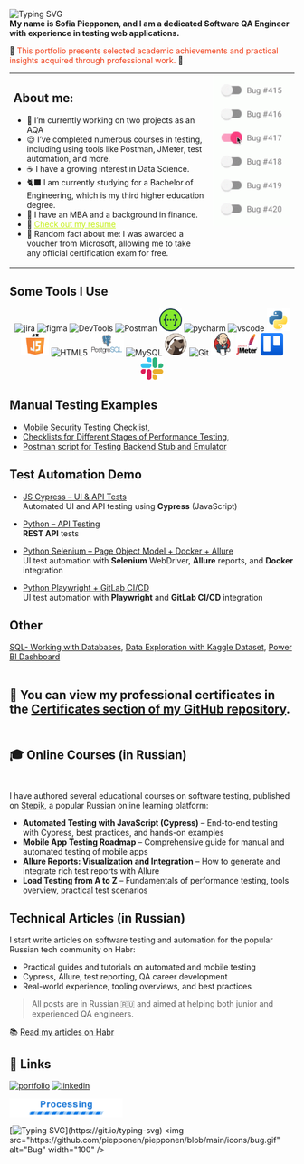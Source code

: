 ![Typing SVG](https://readme-typing-svg.herokuapp.com?color=%23FF0000&lines=Hello+there!)                
**My name is **Sofia Piepponen**, and I am a dedicated **Software QA Engineer** with experience in testing web applications.**

:dizzy: <span style="color: #f03c15;">This portfolio presents selected academic achievements and practical insights acquired through professional work. </span> :dizzy:
<table>
  <tr>
    <td style="vertical-align: top; width: 70%;">
      <h2>About me:</h2>
      <ul>
        <li>🌟 I’m currently working on two projects as an AQA</li>
        <li>😌 I’ve completed numerous courses in testing, including using tools like Postman, JMeter, test automation, and more.</li>
        <li>☕ I have a growing interest in Data Science.</li>
        <li>🐈‍⬛ I am currently studying for a Bachelor of Engineering, which is my third higher education degree.</li>
        <li>📖 I have an MBA and a background in finance.</li>
        <li>📙 <a href="URL_TO_YOUR_RESUME" style="color: #c5f015;">Check out my resume</a></li>
        <li>🧣 Random fact about me: I was awarded a voucher from Microsoft, allowing me to take any official certification exam for free.</li>
      </ul>
    </td>
    <td style="vertical-align: top; text-align: center; width: 30%;">
      <img src="https://github.com/piepponen/piepponen/blob/main/programmer-developer.gif" alt="Programmer GIF" width="150">
    </td>
  </tr>
</table>

<h2>Some Tools I Use</h2>
<p align="center">
<img src="https://cdn.jsdelivr.net/gh/devicons/devicon/icons/jira/jira-original.svg" title="jira" alt="jira" width="40" height="40"/>
<img src="https://cdn.jsdelivr.net/gh/devicons/devicon/icons/figma/figma-original.svg" title="Figma" alt="figma" width="40" height="40"/>
<img src="https://d33wubrfki0l68.cloudfront.net/38b5c953a4667366685d55db55d057c86db1fc54/a0fdc/static/acae6b24d940347661ca901ea07f47c1/chrome-dev-logo-icon.png" title="DevTools" alt="DevTools" width="40" height="40"/>
<img src="https://www.svgrepo.com/show/354202/postman-icon.svg" title="Postman" alt="Postman" width="40" height="40"/>
<img src="https://github.com/piepponen/piepponen/blob/main/icons/swagger.png" title="Swagger" alt="Swagger" width="40" height="40"/>
<img src="https://upload.wikimedia.org/wikipedia/commons/1/1d/PyCharm_Icon.svg" title="PyCharm" alt="pycharm" width="40" height="40"/>
<img src="https://cdn.jsdelivr.net/gh/devicons/devicon/icons/vscode/vscode-original.svg" title="vscode" alt="vscode" width="40" height="40"/>
<img src="https://github.com/devicons/devicon/blob/master/icons/python/python-original.svg" title="Python" alt="Python" width="40" height="40"/>
<img src="https://github.com/piepponen/piepponen/blob/main/icons/javascript_logo.jpeg" title="JavaScript" alt="JavaScript" width="50" height="40"/>
<img src="https://cdn-icons-png.flaticon.com/512/919/919827.png" title="HTML5" alt="HTML5" width="40" height="40"/>
<img src="https://github.com/piepponen/piepponen/blob/main/icons/postgre.png" title="PostgreSQL" alt="PostgreSQL" width="60" height="40"/>
<img src="https://cdn.jsdelivr.net/gh/devicons/devicon/icons/mysql/mysql-original.svg" title="MySQL" alt="MySQL" width="40" height="40"/>
<img src="https://github.com/devicons/devicon/blob/master/icons/dbeaver/dbeaver-original.svg" title="DBeaver" alt="DBeaver" width="40" height="40"/>
<img src="https://cdn.jsdelivr.net/gh/devicons/devicon/icons/git/git-original.svg" title="Git" alt="Git" width="40" height="40"/>
<img src="https://github.com/devicons/devicon/blob/master/icons/jenkins/jenkins-original.svg" title="Jenkins" alt="Jenkins" width="40" height="40"/>
<img src="https://github.com/piepponen/piepponen/blob/main/icons/jmeter.jpg" title="JMeter" alt="JMeter" width="40" height="40"/>
<img src="https://github.com/devicons/devicon/blob/master/icons/trello/trello-original.svg" title="Trello" alt="Trello" width="40" height="40"/>
<img src="https://github.com/devicons/devicon/blob/master/icons/slack/slack-original.svg" title="Slack" alt="Slack" width="40" height="40"/>
</p>

## Manual Testing Examples
- [Mobile Security Testing Checklist](https://github.com/sssofija/sssofija/blob/main/demo_code/Manual_Testing/Mobile_Security_Testing_Checklist.md),
- [Checklists for Different Stages of Performance Testing](https://github.com/sssofija/sssofija/blob/main/demo_code/Manual_Testing/PerformanceTestingChecklist.md),
- [Postman script for Testing Backend Stub and Emulator](https://github.com/sssofija/sssofija/blob/main/demo_code/Postman/scripts_stub.md)

##  Test Automation Demo

- [JS Cypress – UI & API Tests](https://github.com/sssofija/JSCypress)  
  Automated UI and API testing using **Cypress** (JavaScript)

- [Python – API Testing](https://github.com/sssofija/PythonAPITestingDemo/tree/main)  
  **REST API** tests

- [Python Selenium – Page Object Model + Docker + Allure](https://github.com/sssofija/PythonSeleniumDocker)  
  UI test automation with **Selenium** WebDriver, **Allure** reports, and **Docker** integration
  
- [Python Playwright + GitLab CI/CD](https://github.com/sssofija/PythonPlaywright)      
  UI test automation with **Playwright** and **GitLab CI/CD** integration

## Other
[SQL- Working with Databases](https://github.com/sssofija/sssofija/tree/main/demo_code/SQL), [Data Exploration with Kaggle Dataset](https://github.com/sssofija/sssofija/blob/main/demo_code/DataAnalysis/dataset.ipynb), [Power BI Dashboard](https://github.com/sssofija/sssofija/blob/main/demo_code/DataAnalysis/Dashboard_onlineSales.pbix) <br><br>


## 📜 You can view my professional certificates in the [Certificates section of my GitHub repository](https://github.com/sssofija/sssofija/tree/main/Certificates).<br><br>

## 🎓 Online Courses (in Russian)<br><br>

I have authored several educational courses on software testing, published on [Stepik](https://stepik.org/), a popular Russian online learning platform:

- **Automated Testing with JavaScript (Cypress)** – End-to-end testing with Cypress, best practices, and hands-on examples  
- **Mobile App Testing Roadmap** – Comprehensive guide for manual and automated testing of mobile apps  
- **Allure Reports: Visualization and Integration** – How to generate and integrate rich test reports with Allure  
- **Load Testing from A to Z** – Fundamentals of performance testing, tools overview, practical test scenarios

## Technical Articles (in Russian)

I start write articles on software testing and automation for the popular Russian tech community on Habr:

- Practical guides and tutorials on automated and mobile testing
- Cypress, Allure, test reporting, QA career development
- Real-world experience, tooling overviews, and best practices

> All posts are in Russian 🇷🇺 and aimed at helping both junior and experienced QA engineers.

📚 [Read my articles on Habr](https://habr.com/ru/users/SofiAQA/articles/)


## 🔗 Links
[![portfolio](https://img.shields.io/badge/my_portfolio-000?style=for-the-badge&logo=ko-fi&logoColor=white)]()
[![linkedin](https://img.shields.io/badge/linkedin-0A66C2?style=for-the-badge&logo=linkedin&logoColor=white)](https://www.linkedin.com/)

<div style="display: flex; align-items: center; justify-content: space-between;">
    <img src="https://github.com/piepponen/piepponen/blob/main/icons/processing.gif" alt="Processing GIF" width="200">
</div>

[![Typing SVG](https://readme-typing-svg.herokuapp.com?color=%2336BCF7&lines=See+you!)](https://git.io/typing-svg)   <img src="https://github.com/piepponen/piepponen/blob/main/icons/bug.gif" alt="Bug" width="100" />
